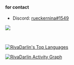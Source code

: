 <h4 align="left">for contact</h4>

 - Discord: [rueckernina#1549](https://discord.com/users/391688185727418382)

![](https://komarev.com/ghpvc/?username=itzgonza)

<br/>

<a href="https://github.com/itzgonza"><img alt="RivaDarlin's Top Languages" src="https://github-readme-stats.vercel.app/api/top-langs/?username=SubhamRaoniar28&&theme=light&show_icons=true&count_private=true&layout=compact&langs_count=10&a&bg_color=30,182848,4b6cb7&title_color=fff&text_color=fff" /></a>
  <br/>
  
<a href="https://github.com/itzgonza/"><img alt="RivaDarlin Activity Graph" src="https://activity-graph.herokuapp.com/graph?username=itzgonza&bg_color=0D1117&color=5BCDEC&line=5BCDEC&point=FFFFFF&hide_border=true" /></a>

<br/>
